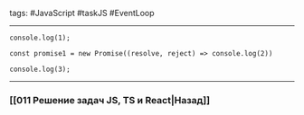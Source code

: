 tags: #JavaScript #taskJS #EventLoop 
____

```JS
console.log(1);

const promise1 = new Promise((resolve, reject) => console.log(2))

console.log(3);
```

___
### [[011 Решение задач JS, TS и React|Назад]]
